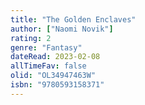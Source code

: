 ```yaml
---
title: "The Golden Enclaves"
author: ["Naomi Novik"]
rating: 2
genre: "Fantasy"
dateRead: 2023-02-08
allTimeFav: false
olid: "OL34947463W"
isbn: "9780593158371"
---
```

